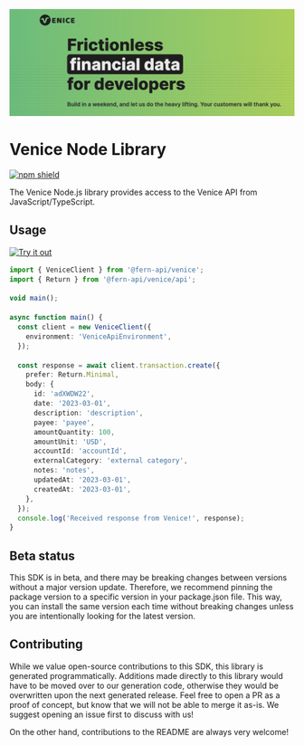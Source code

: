 ![venice image](./static/hero.png)

# Venice Node Library

[![npm shield](https://img.shields.io/npm/v/@fern-api/venice)](https://www.npmjs.com/package/@fern-api/venice)

The Venice Node.js library provides access to the Venice API from JavaScript/TypeScript.

## Usage

[![Try it out](https://developer.stackblitz.com/img/open_in_stackblitz.svg)](https://stackblitz.com/edit/typescript-example-using-sdk-built-with-fern-uyldqq?file=package.json,app.ts,node_modules%2F%40fern-api%2Fvenice%2Fapi%2Fresources%2Finstitution%2Fclient%2FClient.d.ts,node_modules%2F%40fern-api%2Fvenice%2Fapi%2Fresources%2Ftransaction%2Fclient%2Frequests%2FCreateTransaction.d.ts,node_modules%2F%40fern-api%2Fvenice%2Fapi%2Fresources%2Fcommons%2Ftypes%2FTransaction.d.ts)

```typescript
import { VeniceClient } from '@fern-api/venice';
import { Return } from '@fern-api/venice/api';

void main();

async function main() {
  const client = new VeniceClient({
    environment: 'VeniceApiEnvironment',
  });

  const response = await client.transaction.create({
    prefer: Return.Minimal,
    body: {
      id: 'adXWDW22',
      date: '2023-03-01',
      description: 'description',
      payee: 'payee',
      amountQuantity: 100,
      amountUnit: 'USD',
      accountId: 'accountId',
      externalCategory: 'external category',
      notes: 'notes',
      updatedAt: '2023-03-01',
      createdAt: '2023-03-01',
    },
  });
  console.log('Received response from Venice!', response);
}


```

## Beta status

This SDK is in beta, and there may be breaking changes between versions without a major version update. Therefore, we recommend pinning the package version to a specific version in your package.json file. This way, you can install the same version each time without breaking changes unless you are intentionally looking for the latest version.

## Contributing

While we value open-source contributions to this SDK, this library is generated programmatically. Additions made directly to this library would have to be moved over to our generation code, otherwise they would be overwritten upon the next generated release. Feel free to open a PR as a proof of concept, but know that we will not be able to merge it as-is. We suggest opening an issue first to discuss with us!

On the other hand, contributions to the README are always very welcome!
